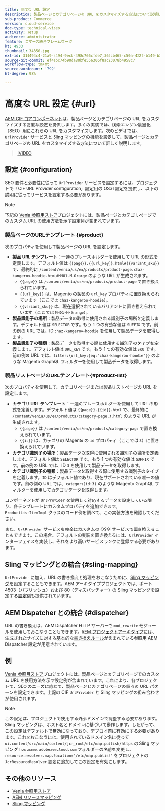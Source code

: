 ```yaml
---
title: 高度な URL 設定
description: 製品ページとカテゴリページの URL をカスタマイズする方法について説明します。このカスタマイズにより、実装で URL を検索エンジン向けに最適化し、検出を促進できます。
sub-product: Commerce
version: cloud-service
doc-type: technical-video
activity: setup
audience: administrator
feature: コマース統合フレームワーク
kt: 4933
thumbnail: 34350.jpg
exl-id: 314494c4-21a9-4494-9ecb-498c766cfde7,363cb465-c50a-422f-b149-b3f41c2ebc0f
source-git-commit: ef4abc74b90da80bfe556306f8ac93078b4958c7
workflow-type: tm+mt
source-wordcount: '792'
ht-degree: 98%

---
```


# 高度な URL 設定 {#url}

[AEM CIF コアコンポーネント](https://github.com/adobe/aem-core-cif-components)は、製品ページとカテゴリページの URL をカスタマイズする高度な設定を提供します。多くの実装では、検索エンジン最適化（SEO）用にこれらの URL をカスタマイズします。次のビデオでは、`UrlProvider` サービスと [Sling マッピング](https://sling.apache.org/documentation/the-sling-engine/mappings-for-resource-resolution.html)の機能を設定して、製品ページとカテゴリページの URL をカスタマイズする方法について詳しく説明します。

>[!VIDEO](https://video.tv.adobe.com/v/34350/?quality=12)

## 設定 {#configuration}

SEO 要件と必要性に従って `UrlProvider` サービスを設定するには、プロジェクトで「CIF URL Provider configuration」設定用の OSGI 設定を提供し、以下の説明に従ってサービスを設定する必要があります。

>[!NOTE]
>
> 下記の [Venia 参照用ストア](https://github.com/adobe/aem-cif-guides-venia)プロジェクトには、製品ページとカテゴリページでのカスタム URL の使用方法を示す設定例が含まれています。

### 製品ページのURLテンプレート {#product}

次のプロパティを使用して製品ページの URL を設定します。

* **製品 URL テンプレート**：一連のプレースホルダーを使用して URL の形式を定義します。デフォルト値は `{{page}}.{{url_key}}.html#{{variant_sku}}` で、最終的に `/content/venia/us/en/products/product-page.chaz-kangeroo-hoodie.html#MH01-M-Orange` のような URL が生成されます。
   * `{{page}}` は `/content/venia/us/en/products/product-page` で置き換えられています。
   * `{{url_key}}` は、Magento の製品の `url_key` プロパティに置き換えられています（ここでは `chaz-kangeroo-hoodie`）。
   * `{{variant_sku}}` は、現在選択されているバリアントに置き換えられています（ここでは `MH01-M-Orange`）。
* **製品識別子の場所**：製品データの取得に使用される識別子の場所を定義します。デフォルト値は `SELECTOR` です。もう 1 つの有効な値は `SUFFIX` です。前の例の URL では、ID `chaz-kangeroo-hoodie` を使用して製品データを取得します。
* **製品識別子の種類**：製品データを取得する際に使用する識別子のタイプを定義します。デフォルト値は `URL_KEY` です。もう 1 つの有効な値は `SKU` です。前の例の URL では、`filter:{url_key:{eq:"chaz-kangeroo-hoodie"}}` のような Magento GraphQL フィルターを使用して製品データを取得します。

### 製品リストページのURLテンプレート{#product-list}

次のプロパティを使用して、カテゴリページまたは製品リストページの URL を設定します。

* **カテゴリ URL テンプレート**：一連のプレースホルダーを使用して URL の形式を定義します。デフォルト値は `{{page}}.{{id}}.html` で、最終的に `/content/venia/us/en/products/category-page.3.html` のような URL が生成されます。
   * `{{page}}` は `/content/venia/us/en/products/category-page` で置き換えられています。
   * `{{id}}` は、カテゴリの Magento の `id` プロパティ（ここでは `3`）に置き換えられています。
* **カテゴリ識別子の場所**：製品データの取得に使用される識別子の場所を定義します。デフォルト値は `SELECTOR` です。もう 1 つの有効な値は `SUFFIX` です。前の例の URL では、ID `3` を使用して製品データを取得します。
* **カテゴリ識別子の種類**：製品データを取得する際に使用する識別子のタイプを定義します。`ID` はデフォルト値であり、現在サポートされている唯一の値です。前の例の URL では、`category(id:3)` のような Magento GraphQL フィルターを使用してカテゴリデータを取得します。

コンポーネントが `UrlProvider` を使用して対応するデータを設定している限り、各テンプレートにカスタムプロパティを追加できます。`ProductListItemImpl` クラスのコード例を調べて、この実装方法を確認してください。

また、`UrlProvider` サービスを完全にカスタムの OSGi サービスで置き換えることもできます。この場合、デフォルトの実装を置き換えるには、`UrlProvider` インターフェイスを実装し、それをより高いサービスランクに登録する必要があります。

## Sling マッピングとの結合 {#sling-mapping}

`UrlProvider` に加え、URL の書き換えと処理をおこなうために、[Sling マッピング](https://sling.apache.org/documentation/the-sling-engine/mappings-for-resource-resolution.html)を設定することもできます。AEM アーキタイププロジェクトでは、ポート 4503（パブリッシュ）および 80（ディスパッチャー）の Sling マッピングを設定する[設定例](https://github.com/adobe/aem-cif-project-archetype/tree/master/src/main/archetype/samplecontent/src/main/content/jcr_root/etc/map.publish)も提供されています。

## AEM Dispatcher との統合 {#dispatcher}

URL の書き換えは、AEM Dispatcher HTTP サーバーで `mod_rewrite` モジュールを使用しておこなうこともできます。[AEM プロジェクトアーキタイプ](https://github.com/adobe/aem-project-archetype)には、生成されたサイズに対する基本的な[書き換えルール](https://github.com/adobe/aem-project-archetype/tree/master/src/main/archetype/dispatcher.cloud)が含まれている参照用 AEM Dispatcher 設定が用意されています。

## 例

[Venia 参照用ストア](https://github.com/adobe/aem-cif-guides-venia)プロジェクトには、製品ページとカテゴリページでのカスタム URL を使用方法を示す設定例が含まれています。これにより、各プロジェクトで、SEO のニーズに応じて、製品ページとカテゴリページの個々の URL パターンを設定できます。上記の CIF `UrlProvider` と Sling マッピングの組み合わせが使用されます。

>[!NOTE]
>
>この設定は、プロジェクトで使用する外部ドメインで調整する必要があります。Sling マッピングは、ホスト名とドメインに基づいて動作します。したがって、この設定はデフォルトで無効になっており、デプロイ前に有効にする必要があります。これをおこなうには、使用されているドメイン名に従って `ui.content/src/main/content/jcr_root/etc/map.publish/https` の Sling マッピング `hostname.adobeaemcloud.com` フォルダーの名前を変更し、`resource.resolver.map.location="/etc/map.publish"` をプロジェクトの `JcrResourceResolver` 設定に追加してこの設定を有効にします。

## その他のリソース

* [Venia 参照用ストア](https://github.com/adobe/aem-cif-guides-venia)
* [AEM リソースマッピング](https://docs.adobe.com/content/help/ja-JP/experience-manager-65/deploying/configuring/resource-mapping.translate.html)
* [Sling マッピング](https://sling.apache.org/documentation/the-sling-engine/mappings-for-resource-resolution.html)
